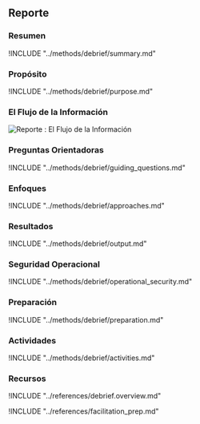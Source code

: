 ## Reporte

### Resumen
!INCLUDE "../methods/debrief/summary.md"

### Propósito
!INCLUDE "../methods/debrief/purpose.md"

### El Flujo de la Información
![Reporte : El Flujo de la Información](images/info_flows/debrief.svg)

### Preguntas Orientadoras
!INCLUDE "../methods/debrief/guiding_questions.md"

### Enfoques
!INCLUDE "../methods/debrief/approaches.md"

### Resultados
!INCLUDE "../methods/debrief/output.md"

### Seguridad Operacional
!INCLUDE "../methods/debrief/operational_security.md"

### Preparación
!INCLUDE "../methods/debrief/preparation.md"

### Actividades
!INCLUDE "../methods/debrief/activities.md"

### Recursos
<div class="greybox">
!INCLUDE "../references/debrief.overview.md"

!INCLUDE "../references/facilitation_prep.md"

</div>